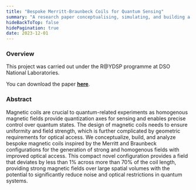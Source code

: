 ```yaml
---
title: "Bespoke Merritt-Braunbeck Coils for Quantum Sensing"
summary: "A research paper conceptualising, simulating, and building a Merritt & Braunbeck inspired coil configuration for homogenous magnetic fields."
hideBackToTop: false
hidePagination: true
date: 2023-12-01
---
```


### Overview

This project was carried out under the R@YDSP programme at DSO National Laboratories.

You can download the paper [**here**](./report.pdf).

### Abstract

Magnetic coils are crucial to quantum-related experiments as homogenous magnetic fields provide quantization axes for sensing and enables precise control over quantum states. The design of magnetic coils needs to ensure uniformity and field strength, which is further complicated by geometric requirements for optical access. We conceptualize, build, and analyze bespoke magnetic coils inspired by the Merritt and Braunbeck configurations for the generation of strong and homogenous fields with improved optical access. This compact novel configuration provides a field that deviates by less than 1% across more than 70% of the coil length, providing strong magnetic fields over large spatial volumes with the potential to significantly reduce noise and optical restrictions in quantum systems.